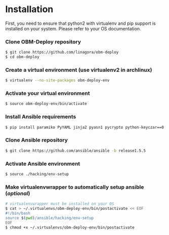 Installation
============

First, you need to ensure that python2 with virtualenv and pip support is installed on your system. Please refer to your OS documentation.

### Clone OBM-Deploy repository
```.bash
$ git clone https://github.com/linagora/obm-deploy
$ cd obm-deploy
```
### Create a virtual environment (use virtualenv2 in archlinux)
```.bash
$ virtualenv --no-site-packages obm-deploy-env
```
### Activate your virtual environment
```.bash
$ source obm-deploy-env/bin/activate
```
### Install Ansible requirements
```.bash
$ pip install paramiko PyYAML jinja2 pyasn1 pycrypto python-keyczar==0.71b
```
### Clone Ansible repository
```.bash
$ git clone https://github.com/ansible/ansible -b release1.5.5
```
### Activate Ansible environment
```.bash
$ source ./hacking/env-setup
```
### Make virtualenvwrapper to automatically setup ansible (_optional_)
```.bash
# virtualenvwrapper must be installed on your OS
$ cat > ~/.virtualenvs/obm-deploy-env/bin/postactivate << EOF
#!/bin/bash
source $(pwd)/ansible/hacking/env-setup
EOF
$ chmod +x ~/.virtualenvs/obm-deploy-env/bin/postactivate
```
